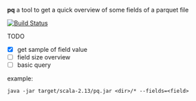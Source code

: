 __pq__ a tool to get a quick overview of some fields of a parquet file

[![Build Status](https://travis-ci.org/minhdoboi/pq.svg?branch=master)](https://travis-ci.org/minhdoboi/pq)

TODO 
- [x] get sample of field value
- [ ] field size overview
- [ ] basic query

example:

```java -jar target/scala-2.13/pq.jar <dir>/* --fields=<field>```